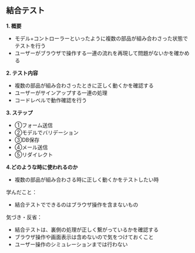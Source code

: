 ## 結合テスト

**1. 概要**
- モデル+コントローラーといったように複数の部品が組み合わさった状態でテストを行う
- ユーザーがブラウザで操作する一連の流れを再現して問題がないかを確かめる

**2. テスト内容**
- 複数の部品が組み合わさったときに正しく動くかを確認する
- ユーザーがサインアップする一連の処理
- コードレベルで動作確認を行う

**3. ステップ**
- ①フォーム送信
- ②モデルでバリデーション
- ③DB保存
- ④メール送信
- ⑤リダイレクト

**4.どのような時に使われるのか**
- 複数の部品が組み合わさる時に正しく動くかをテストしたい時

学んだこと：
- 結合テストでできるのはブラウザ操作を含まないもの

気づき・反省：
- 結合テストは、裏側の処理が正しく繋がっているかを確認する
- ブラウザ操作や画面表示は含めないので気をつけておくこと
- ユーザー操作のシミュレーションまでは行わない